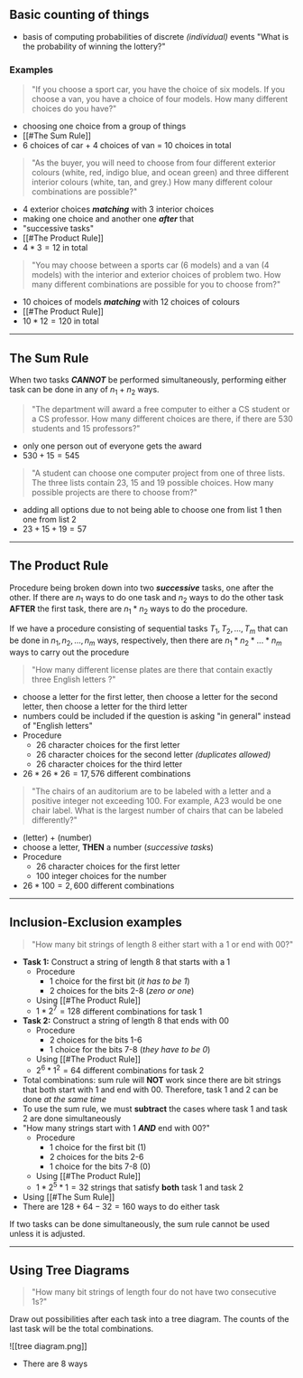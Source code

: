 ## Basic counting of things
- basis of computing probabilities of discrete *(individual)* events
	"What is the probability of winning the lottery?"

### Examples

>"If you choose a sport car, you have the choice of six models. If you choose a van, you have a choice of four models. How many different choices do you have?"
- choosing one choice from a group of things
- [[#The Sum Rule]]
- 6 choices of car + 4 choices of van = 10 choices in total

>"As the buyer, you will need to choose from four different exterior colours (white, red, indigo blue, and ocean green) and three different interior colours (white, tan, and grey.) How many different colour combinations are possible?"
- 4 exterior choices ***matching*** with 3 interior choices
- making one choice and another one ***after*** that
- "successive tasks"
- [[#The Product Rule]]
- $4  *3 = 12$ in total

>"You may choose between a sports car (6 models) and a van (4 models) with the interior and exterior choices of problem two. How many different combinations are possible for you to choose from?"
- 10 choices of models ***matching*** with 12 choices of colours
- [[#The Product Rule]]
- $10 *12 = 120$ in total

---

## The Sum Rule

When two tasks ***CANNOT*** be performed simultaneously, performing either task can be done in any of $n_1+n_2$ ways.

>"The department will award a free computer to either a CS student or a CS professor. How many different choices are there, if there are 530 students and 15 professors?"
- only one person out of everyone gets the award
- $530 + 15 = 545$

>"A student can choose one computer project from one of three lists. The three lists contain 23, 15 and 19 possible choices. How many possible projects are there to choose from?"
- adding all options due to not being able to choose one from list 1 then one from list 2
- $23+15+19 = 57$

---

## The Product Rule

Procedure being broken down into two ***successive*** tasks, one after the other. If there are $n_1$ ways to do one task and $n_2$ ways to do the other task **AFTER** the first task, there are $n_1 * n_2$ ways to do the procedure.

If we have a procedure consisting of sequential tasks $T_1, T_2, ..., T_m$ that can be done in $n_1, n_2, ..., n_m$ ways, respectively, then there are $n_1  *n_2  *...*n_m$ ways to carry out the procedure

>"How many different license plates are there that contain exactly three English letters ?"
- choose a letter for the first letter, then choose a letter for the second letter, then choose a letter for the third letter
- numbers could be included if the question is asking "in general" instead of "English letters"
- Procedure
	- 26 character choices for the first letter
	- 26 character choices for the second letter *(duplicates allowed)*
	- 26 character choices for the third letter
- $26 * 26 * 26 = 17,576$ different combinations

>"The chairs of an auditorium are to be labeled with a letter and a positive integer not exceeding 100. For example, A23 would be one chair label. What is the largest number of chairs that can be labeled differently?"
- (letter) + (number)
- choose a letter, **THEN** a number (*successive task*s)
- Procedure
	- 26 character choices for the first letter
	- 100 integer choices for the number
- $26 * 100 = 2,600$ different combinations


---

## Inclusion-Exclusion examples

>"How many bit strings of length 8 either start with a 1 or end with 00?"
- **Task 1:** Construct a string of length 8 that starts with a 1
	- Procedure
		- 1 choice for the first bit (*it has to be 1*)
		- 2 choices for the bits 2-8 (*zero or one*)
	- Using [[#The Product Rule]]
	- $1*2^7=128$ different combinations for task 1
- **Task 2:** Construct a string of length 8 that ends with 00
	- Procedure
		- 2 choices for the bits 1-6
		- 1 choice for the bits 7-8 (*they have to be 0*)
	- Using [[#The Product Rule]]
	- $2^6*1^2=64$ different combinations for task 2
- Total combinations: sum rule will **NOT** work since there are bit strings that both start with 1 and end with 00. Therefore, task 1 and 2 can be done *at the same time*
- To use the sum rule, we must **subtract** the cases where task 1 and task 2 are done simultaneously
- "How many strings start with 1 ***AND*** end with 00?"
	- Procedure
		- 1 choice for the first bit (1)
		- 2 choices for the bits 2-6
		- 1 choice for the bits 7-8 (0)
	- Using [[#The Product Rule]]
	- $1*2^5*1=32$ strings that satisfy **both** task 1 and task 2
- Using [[#The Sum Rule]]
- There are $128+64-32=160$ ways to do either task

If two tasks can be done simultaneously, the sum rule cannot be used unless it is adjusted.

---


## Using Tree Diagrams

>"How many bit strings of length four do not have two consecutive 1s?"

Draw out possibilities after each task into a tree diagram. The counts of the last task will be the total combinations.

![[tree diagram.png]]

- There are 8 ways